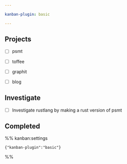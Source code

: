 ```yaml
---

kanban-plugin: basic

---
```


## Projects

- [ ] psmt
- [ ] toffee
- [ ] graphit
- [ ] blog


## Investigate

- [ ] Investigate rustlang by making a rust version of psmt


## Completed





%% kanban:settings
```
{"kanban-plugin":"basic"}
```
%%